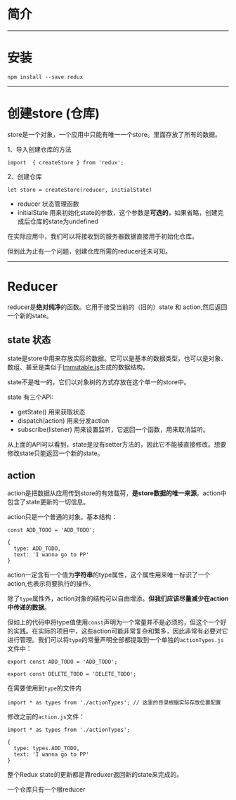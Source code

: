 # 简介

---

# 安装

```
npm install --save redux
```

---

# 创建store \(仓库\)

store是一个对象，一个应用中只能有唯一一个store。里面存放了所有的数据。

1、导入创建仓库的方法

```
import  { createStore } from 'redux';
```

2、创建仓库

```
let store = createStore(reducer, initialState)
```

* reducer  状态管理函数
* initialState  用来初始化state的参数，这个参数是**可选的**，如果省略，创建完成后仓库的state为undefined

在实际应用中，我们可以将接收到的服务器数据直接用于初始化仓库。

但到此为止有一个问题，创建仓库所需的reducer还未可知。

---

# Reducer

reducer是**绝对纯净**的函数。它用于接受当前的（旧的）state 和 action,然后返回一个新的state。

## state 状态

state是store中用来存放实际的数据。它可以是基本的数据类型，也可以是对象、数组、甚至是类似于[Immutable.js](http://facebook.github.io/immutable-js/)生成的数据结构。

state不是唯一的，它们以对象树的方式存放在这个单一的store中。

state 有三个API:

* getState\(\)  用来获取状态
* dispatch\(action\)  用来分发action
* subscribe\(listener\)  用来设置监听，它返回一个函数，用来取消监听。

从上面的API可以看到，state是没有setter方法的，因此它不能被直接修改。想要修改state只能返回一个新的state。

## action

action是把数据从应用传到store的有效载荷，**是store数据的唯一来源**。action中包含了state更新的一切信息。

action只是一个普通的对象。基本结构：

```
const ADD_TODO = 'ADD_TODO';

{
  type: ADD_TODO,
  text: 'I wanna go to PP'
}
```

action一定含有一个值为**字符串**的type属性，这个属性用来唯一标识了一个action,也表示将要执行的操作。

除了`type`属性外，action对象的结构可以自由增添。**但我们应该尽量减少在action中传递的数据**。

但如上的代码中将type值使用`const`声明为一个常量并不是必须的，但这个一个好的实践。在实际的项目中，这些action可能非常复杂和繁多，因此非常有必要对它进行管理。我们可以将`type`的常量声明全部都提取到一个单独的`actionTypes.js`文件中：

```
export const ADD_TODO = 'ADD_TODO';

export const DELETE_TODO = 'DELETE_TODO';
```

在需要使用到`type`的文件内

```
import * as types from './actionTypes'; // 这里的目录根据实际存放位置配置
```

修改之前的`action.js`文件：

```
import * as types from './actionTypes';

{
  type: types.ADD_TODO,
  text: 'I wanna go to PP'
}
```

整个Redux state的更新都是靠reduxer返回新的state来完成的。

一个仓库只有一个根reducer

